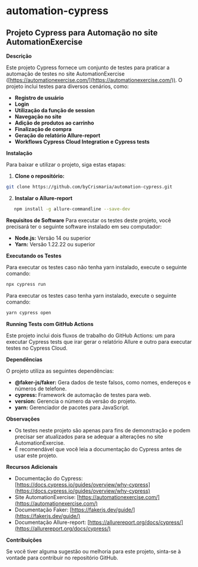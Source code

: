 # automation-cypress

## Projeto Cypress para Automação no site AutomationExercise

**Descrição**

Este projeto Cypress fornece um conjunto de testes para praticar a automação de testes no site AutomationExercise ([https://automationexercise.com/](https://automationexercise.com/)). O projeto inclui testes para diversos cenários, como:

* **Registro de usuário**
* **Login**
* **Utilização da função de session**
* **Navegação no site**
* **Adição de produtos ao carrinho**
* **Finalização de compra**
* **Geração do relatório Allure-report**
* **Workflows Cypress Cloud Integration e Cypress tests**

**Instalação**

Para baixar e utilizar o projeto, siga estas etapas:

1. **Clone o repositório:**

```bash
git clone https://github.com/byCrismaria/automation-cypress.git
```
2. **Instalar o Allure-report**
   
```bash
   npm install -g allure-commandline --save-dev
```
**Requisitos de Software**
Para executar os testes deste projeto, você precisará ter o seguinte software instalado em seu computador:

* **Node.js:** Versão 14 ou superior
* **Yarn:** Versão 1.22.22 ou superior


**Executando os Testes**

Para executar os testes caso não tenha yarn instalado, execute o seguinte comando:

```bash
npx cypress run
```
Para executar os testes caso tenha yarn instalado, execute o seguinte comando:

```bash
yarn cypress open
```
**Running Tests com GitHub Actions**

Este projeto inclui dois fluxos de trabalho do GitHub Actions: um para executar Cypress tests que irar gerar o relatório Allure e outro para executar testes no Cypress Cloud.

**Dependências**

O projeto utiliza as seguintes dependências:

* **@faker-js/faker:** Gera dados de teste falsos, como nomes, endereços e números de telefone.
* **cypress:** Framework de automação de testes para web.
* **version:** Gerencia o número da versão do projeto.
* **yarn:** Gerenciador de pacotes para JavaScript.

**Observações**

* Os testes neste projeto são apenas para fins de demonstração e podem precisar ser atualizados para se adequar a alterações no site AutomationExercise.
* É recomendável que você leia a documentação do Cypress antes de usar este projeto.

**Recursos Adicionais**

* Documentação do Cypress: [https://docs.cypress.io/guides/overview/why-cypress](https://docs.cypress.io/guides/overview/why-cypress)
* Site AutomationExercise: [https://automationexercise.com/](https://automationexercise.com/)
* Documentação Faker: [https://fakerjs.dev/guide/](https://fakerjs.dev/guide/)
* Documentação Allure-report: [https://allurereport.org/docs/cypress/](https://allurereport.org/docs/cypress/)
  

**Contribuições**

Se você tiver alguma sugestão ou melhoria para este projeto, sinta-se à vontade para contribuir no repositório GitHub.
